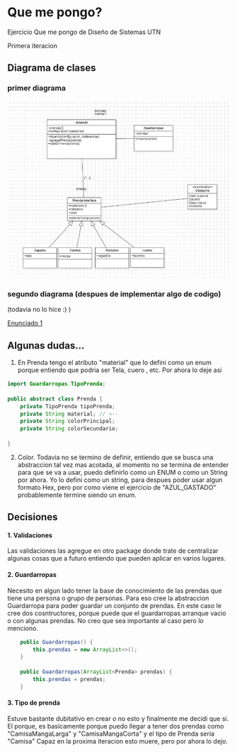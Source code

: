 # Que me pongo?
Ejercicio Que me pongo de Diseño de Sistemas UTN

Primera iteracion


## Diagrama de clases


### primer diagrama
![diagrama](src/main/resources/enunciado/QueMePongo.jpg)

### segundo diagrama (despues de implementar algo de codigo)

(todavia no lo hice :) ) 



[Enunciado 1](src/main/resources/enunciado/qmp1.pdf)


## Algunas dudas...

1. En Prenda tengo el atributo "material" que lo defini como un enum porque entiendo que podria ser Tela, cuero , etc. Por ahora lo deje asi

```java 
import Guardarropas.TipoPrenda;

public abstract class Prenda {
    private TipoPrenda tipoPrenda;
    private String material; // <--
    private String colorPrincipal;
    private String colorSecundario;

}
```

2. Color. Todavia no se termino de definir, entiendo que se busca una abstraccion tal vez mas acotada, al momento no se termina de entender para que se va a usar, puedo definirlo como un ENUM o como un String por ahora.
Yo lo defini como un string, para despues poder usar algun formato Hex, pero por como viene el ejercicio de "AZUL_GASTADO" probablemente termine siendo un enum.


## Decisiones

#### 1.  Validaciones
Las validaciones las agregue en otro package donde trate de centralizar algunas cosas que a futuro entiendo que pueden aplicar en varios lugares.


#### 2.  Guardarropas

Necesito en algun lado tener la base de conocimiento de las prendas que tiene una persona o grupo de personas. Para eso cree la abstraccion Guardarropa para poder guardar un conjunto de prendas. En este caso le cree dos cosntructores, porque puede que el guardarropas arranque vacio o con algunas prendas. No creo que sea importante al caso pero lo menciono.

```java
    public Guardarropas() {
        this.prendas = new ArrayList<>();
    }

    public Guardarropas(ArrayList<Prenda> prendas) {
        this.prendas = prendas;
    }
```

#### 3. Tipo de prenda

Estuve bastante dubitativo en crear o no esto y finalmente me decidi que si. El porque, es basicamente porque puedo llegar a tener dos prendas como "CamisaMangaLarga" y "CamisaMangaCorta" y el tipo de Prenda seria "Camisa" 
Capaz en la proxima iteracion esto muere, pero por ahora lo dejo.